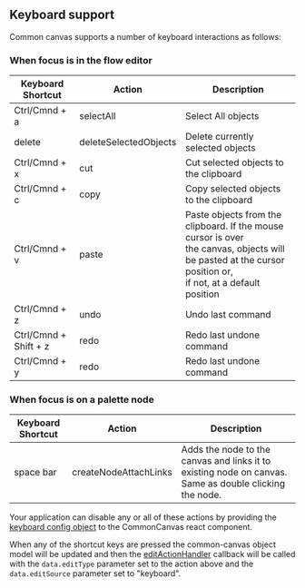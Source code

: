 ## Keyboard support

Common canvas supports a number of keyboard interactions as follows:

### When focus is in the flow editor

|Keyboard Shortcut|Action|Description|
|---|---|---|
|Ctrl/Cmnd + a|selectAll|Select All objects
|delete|deleteSelectedObjects|Delete currently selected objects|
|Ctrl/Cmnd + x|cut|Cut selected objects to the clipboard|
|Ctrl/Cmnd + c|copy|Copy selected objects to the clipboard|
|Ctrl/Cmnd + v|paste|Paste objects from the clipboard. If the mouse cursor is over <br>the canvas, objects will be pasted at the cursor position or, <br>if not, at a default position|
|Ctrl/Cmnd + z|undo|Undo last command|
|Ctrl/Cmnd + Shift + z|redo|Redo last undone command|
|Ctrl/Cmnd + y|redo|Redo last undone command|

### When focus is on a palette node

|Keyboard Shortcut|Action|Description|
|---|---|---|
|space bar|createNodeAttachLinks |Adds the node to the canvas and links it to existing node on canvas. Same as double clicking the node.


Your application can disable any or all of these actions by providing the [keyboard config object](03.02.05-keyboard-config.md) to the CommonCanvas react component.

When any of the shortcut keys are pressed the common-canvas object model will be updated and then the [editActionHandler](03.03-callbacks.md#editactionhandler) callback will be called with the `data.editType` parameter set to the action above and the `data.editSource` parameter set to "keyboard".
